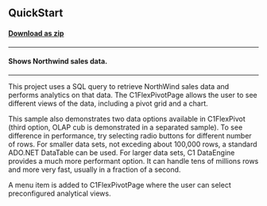 ## QuickStart
#### [Download as zip](https://minhaskamal.github.io/DownGit/#/home?url=https://github.com/GrapeCity/ComponentOne-WinForms-Samples/tree/master/NetFramework\FlexPivot\CS\QuickStart)
____
#### Shows Northwind sales data.
____
This project uses a SQL query to retrieve NorthWind sales data and performs analytics on that data. The C1FlexPivotPage allows the user to see different views of the data, including a pivot grid and a chart. 

This sample also demonstrates two data options available in C1FlexPivot (third option, OLAP cub is demonstrated in a separated sample). To see difference in performance, try selecting radio buttons for different number of rows. For smaller data sets, not exceding about 100,000 rows, a standard ADO.NET DataTable can be used. For larger data sets, C1 DataEngine provides a much more performant option. It can handle tens of millions rows and more very fast, usually in a fraction of a second. 

A menu item is added to C1FlexPivotPage where the user can select preconfigured analytical views. 